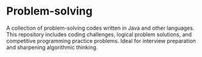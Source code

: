 # Problem-solving
A collection of problem-solving codes written in Java and other languages. This repository includes coding challenges, logical problem solutions, and competitive programming practice problems. Ideal for interview preparation and sharpening algorithmic thinking.
